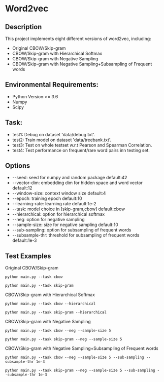 # Word2vec
  
## Description  
  
This project implements eight different versions of word2vec, including:
  
* Original CBOW/Skip-gram
* CBOW/Skip-gram with Hierarchical Softmax
* CBOW/Skip-gram with Negative Sampling
* CBOW/Skip-gram with Negative Sampling+Subsampling of Frequent words

## Environmental Requirements:
  
* Python Version >= 3.6
* Numpy   
* Scipy  
  
## Task:
  
* test1: Debug on dataset 'data/debug.txt'. 
* test2: Train model on dataset 'data/treebank.txt'. 
* test3: Test on whole testset w.r.t Pearson and Spearman Correlation.
* test4: Test performance on frequent/rare word pairs inn testing set.
  
## Options
  
* --seed: seed for numpy and random package default:42
* --vector-dim: embedding dim for hidden space and word vector default:12
* --window-size: context window size default:4
* --epoch: training epoch default:10
* --learning-rate: learning rate default:1e-2
* --task: model choice in \[skip-gram,cbow\] default:cbow
* --hierarchical: option for hierarchical softmax
* --neg: option for negative sampling
* --sample-size: size for negative sampling default:10
* --sub-sampling: option for subsampling of frequent words
* --subsample-thr: threshold for subsampling of frequent words default:1e-3

## Test Examples
  
Original CBOW/Skip-gram
```
python main.py --task cbow
```
```
python main.py --task skip-gram
```
CBOW/Skip-gram with Hierarchical Softmax
```
python main.py --task cbow --hierarchical
```
```
python main.py --task skip-gram --hierarchical
```
CBOW/Skip-gram with Negative Sampling
```
python main.py --task cbow --neg --sample-size 5
```
```
python main.py --task skip-gram --neg --sample-size 5
```
CBOW/Skip-gram with Negative Sampling+Subsampling of Frequent words
```
python main.py --task cbow --neg --sample-size 5 --sub-sampling --subsample-thr 1e-3
```
```
python main.py --task skip-gram --neg --sample-size 5 --sub-sampling --subsample-thr 1e-3
```
